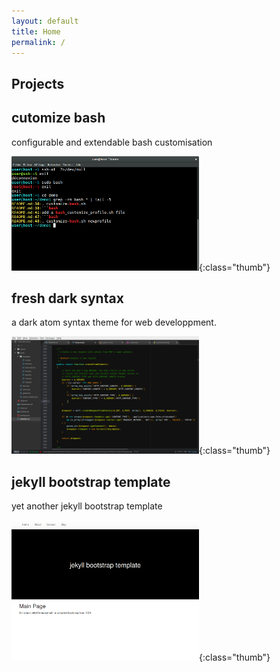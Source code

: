 ```yaml
---
layout: default
title: Home
permalink: /
---
```


<article class="markdown-body" markdown="1">

# Projects

## cutomize bash

configurable and extendable bash customisation

![customize bash thumb](/img/01-customize-bash-thumb.png){:class="thumb"}


## fresh dark syntax

a dark atom syntax theme for web developpment.

![customize bash thumb](/img/01-fresh-dark-thumb.png){:class="thumb"}


## jekyll bootstrap template

yet another jekyll bootstrap template

![customize bash thumb](/img/01-jekyll-bootstrap-thumb.png){:class="thumb"}

</article>
